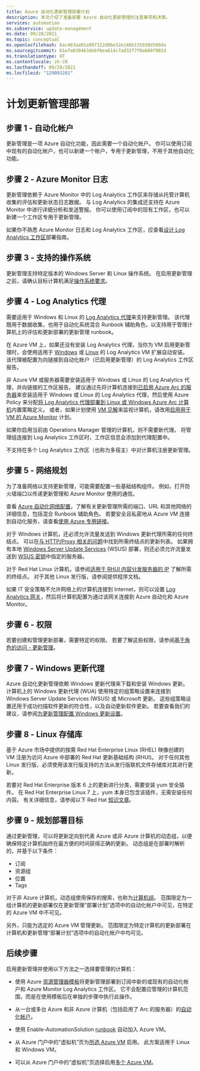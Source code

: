 ```yaml
---
title: Azure 自动化更新管理部署计划
description: 本文介绍了准备部署 Azure 自动化更新管理的注意事项和决策。
services: automation
ms.subservice: update-management
ms.date: 09/28/2021
ms.topic: conceptual
ms.openlocfilehash: bac463aa01a997122d86e32e140b135938d589da
ms.sourcegitcommit: 61e7a030463debf6ea614c7ad32f7f0a680f902d
ms.translationtype: HT
ms.contentlocale: zh-CN
ms.lasthandoff: 09/28/2021
ms.locfileid: "129093281"
---
```

# <a name="plan-your-update-management-deployment"></a>计划更新管理部署

## <a name="step-1---automation-account"></a>步骤 1 - 自动化帐户

更新管理是一项 Azure 自动化功能，因此需要一个自动化帐户。 你可以使用订阅中现有的自动化帐户，也可以新建一个帐户，专用于更新管理，不用于其他自动化功能。

## <a name="step-2---azure-monitor-logs"></a>步骤 2 - Azure Monitor 日志

更新管理依赖于 Azure Monitor 中的 Log Analytics 工作区来存储从托管计算机收集的评估和更新状态日志数据。 与 Log Analytics 的集成还支持在 Azure Monitor 中进行详细分析和发送警报。 你可以使用订阅中的现有工作区，也可以新建一个工作区专用于更新管理。

如果你不熟悉 Azure Monitor 日志和 Log Analytics 工作区，应查看[设计 Log Analytics 工作区](../../azure-monitor/logs/design-logs-deployment.md)部署指南。 

## <a name="step-3---supported-operating-systems"></a>步骤 3 - 支持的操作系统

更新管理支持特定版本的 Windows Server 和 Linux 操作系统。 在启用更新管理之前，请确认目标计算机满足[操作系统要求](operating-system-requirements.md)。 

## <a name="step-4---log-analytics-agent"></a>步骤 4 - Log Analytics 代理

需要适用于 Windows 和 Linux 的 [Log Analytics 代理](../../azure-monitor/agents/log-analytics-agent.md)来支持更新管理。 该代理既用于数据收集，也用于自动化系统混合 Runbook 辅助角色，以支持用于管理计算机上的评估和更新部署的更新管理 runbook。 

在 Azure VM 上，如果还没有安装 Log Analytics 代理，当你为 VM 启用更新管理时，会使用适用于 [Windows](../../virtual-machines/extensions/oms-windows.md) 或 [Linux](../../virtual-machines/extensions/oms-linux.md) 的 Log Analytics VM 扩展自动安装。 该代理被配置为向链接到自动化帐户（已启用更新管理）的 Log Analytics 工作区报告。

非 Azure VM 或服务器需要安装适用于 Windows 或 Linux 的 Log Analytics 代理，并向链接的工作区报告。 建议通过先将计算机连接到[已启用 Azure Arc 的服务器](../../azure-arc/servers/overview.md)来安装适用于 Windows 或 Linux 的 Log Analytics 代理，然后使用 Azure Policy 来分配[将 Log Analytics 代理部署到 Linux 或 Windows Azure Arc 计算机](../../governance/policy/samples/built-in-policies.md#monitoring)内置策略定义。 或者，如果计划使用 [VM 见解](../../azure-monitor/vm/vminsights-overview.md)来监视计算机，请改用[启用用于 VM 的 Azure Monitor](../../governance/policy/samples/built-in-initiatives.md#monitoring) 计划。

如果你启用当前由 Operations Manager 管理的计算机，则不需要新代理。 将管理组连接到 Log Analytics 工作区时，工作区信息会添加到代理配置中。

不支持在多个 Log Analytics 工作区（也称为多宿主）中对计算机注册更新管理。

## <a name="step-5---network-planning"></a><a name="ports"></a> 步骤 5 - 网络规划

为了准备网络以支持更新管理，可能需要配置一些基础结构组件。 例如，打开防火墙端口以传递更新管理和 Azure Monitor 使用的通信。

查看 [Azure 自动化网络配置](../automation-network-configuration.md)，了解有关更新管理所需的端口、URL 和其他网络的详细信息，包括混合 Runbook 辅助角色。 若要安全且私密地从 Azure VM 连接到自动化服务，请查看[使用 Azure 专用链接](../how-to/private-link-security.md)。 

对于 Windows 计算机，还必须允许流量发送到 Windows 更新代理所需的任何终结点。 可以在[与 HTTP/Proxy 相关的问题](/windows/deployment/update/windows-update-troubleshooting#issues-related-to-httpproxy)中找到所需终结点的更新列表。 如果拥有本地 [Windows Server Update Services](/windows-server/administration/windows-server-update-services/plan/plan-your-wsus-deployment) (WSUS) 部署，则还必须允许流量发送到 [WSUS 密钥](/windows/deployment/update/waas-wu-settings#configuring-automatic-updates-by-editing-the-registry)中指定的服务器。

对于 Red Hat Linux 计算机，请参阅[适用于 RHUI 内容分发服务器的 IP](../../virtual-machines/workloads/redhat/redhat-rhui.md#the-ips-for-the-rhui-content-delivery-servers) 了解所需的终结点。 对于其他 Linux 发行版，请参阅提供程序文档。

如果 IT 安全策略不允许网络上的计算机连接到 Internet，则可以设置 [Log Analytics 网关](../../azure-monitor/agents/gateway.md)，然后将计算机配置为通过该网关连接到 Azure 自动化和 Azure Monitor。

## <a name="step-6---permissions"></a>步骤 6 - 权限

若要创建和管理更新部署，需要特定的权限。 若要了解这些权限，请参阅[基于角色的访问 - 更新管理](../automation-role-based-access-control.md#update-management-permissions)。

## <a name="step-7---windows-update-agent"></a>步骤 7 - Windows 更新代理

Azure 自动化更新管理依赖 Windows 更新代理来下载和安装 Windows 更新。 计算机上的 Windows 更新代理 (WUA) 使用特定的组策略设置来连接到 Windows Server Update Services (WSUS) 或 Microsoft 更新。 这些组策略设置还用于成功扫描软件更新的符合性，以及自动更新软件更新。 若要查看我们的建议，请参阅[为更新管理配置 Windows 更新设置](configure-wuagent.md)。

## <a name="step-8---linux-repository"></a>步骤 8 - Linux 存储库

基于 Azure 市场中提供的按需 Red Hat Enterprise Linux (RHEL) 映像创建的 VM 注册为访问 Azure 中部署的 Red Hat 更新基础结构 (RHUI)。 对于任何其他 Linux 发行版，必须使用该发行版支持的方法从发行版联机文件存储库对其进行更新。

若要对 Red Hat Enterprise 版本 6 上的更新进行分类，需要安装 yum 安全插件。 在 Red Hat Enterprise Linux 7 上，yum 本身已包含该插件，无需安装任何内容。 有关详细信息，请参阅以下 Red Hat [知识文章](https://access.redhat.com/solutions/10021)。

## <a name="step-9---plan-deployment-targets"></a>步骤 9 - 规划部署目标

通过更新管理，可以将更新定向到代表 Azure 或非 Azure 计算机的动态组，以便确保特定计算机始终在最方便的时间获得正确的更新。 动态组是在部署时解析的，并基于以下条件：

* 订阅
* 资源组
* 位置
* Tags 

对于非 Azure 计算机，动态组使用保存的搜索，也称为[计算机组](../../azure-monitor/logs/computer-groups.md)。 范围限定为一组计算机的更新部署仅在更新管理“部署计划”选项中的自动化帐户中可见，在特定的 Azure VM 中不可见。

另外，只能为选定的 Azure VM 管理更新。 范围限定为特定计算机的更新部署在计算机和更新管理“部署计划”选项中的自动化帐户中均可见。 

## <a name="next-steps"></a>后续步骤

启用更新管理并使用以下方法之一选择要管理的计算机：

- 使用 Azure [资源管理器模板](enable-from-template.md)将更新管理部署到订阅中新的或现有的自动化帐户和 Azure Monitor Log Analytics 工作区。 它不会配置应管理的计算机范围，而是在使用模板后在单独的步骤中执行此操作。

- 从一台或多台 Azure 和非 Azure 计算机（包括启用了 Arc 的服务器）的[自动化帐户](enable-from-automation-account.md)。

- 使用 Enable-AutomationSolution [runbook](enable-from-runbook.md) 自动加入 Azure VM。

- 从 Azure 门户中的“虚拟机”页为[所选 Azure VM](enable-from-vm.md) 启用。 此方案适用于 Linux 和 Windows VM。

- 可以从 Azure 门户中的“虚拟机”页选择启用[多个 Azure VM](enable-from-portal.md)。